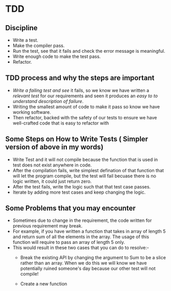 # TDD

## Discipline
* Write a test.
* Make the compiler pass.
* Run the test, see that it fails and check the error message is meaningful.
* Write enough code to make the test pass.
* Refactor.

## TDD process and why the steps are important
* _Write a failing test and see_ it fails, so we know we have
written a _relevant test_ for our requirements and seen it produces an _easy to 
to understand description of failure_.
*  Writing the smallest amount of code to make it pass so know we have working
software.
* Then refactor, backed with the safety of our tests to ensure 
we have well-crafted code that is easy to refactor with

## Some Steps on How to Write Tests ( Simpler version of above in my words)
* Write Test and it will not compile because the function that 
is used in test does not exist anywhere in code.
* After the compilation fails, write simplest defination of that function 
that will let the program compile, but the test will fail becuase there is no logic
written, it could just return zero.
* After the test fails, write the logic such that that test case passes.
* Iterate by adding more test cases and keep changing the logic. 

## Some Problems that you may encounter
* Sometimes due to change in the requirement, the code written for previous requirement may break.
* For example, if you have written a function that takes in array of length 5
and return sum of all the elements in the array. The usage of this function will require
to pass an array of length 5 only.
* This would result in these two cases that you can do to resolve:-
    * Break the existing API by changing the argument to Sum to be a slice rather
 than an array. When we do this we will know we have potentially ruined
 someone's day because our other test will not compile!

    * Create a new function